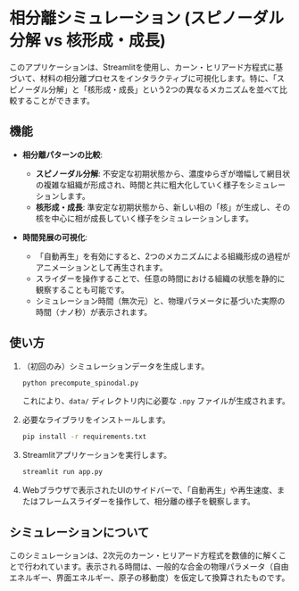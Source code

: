 # 相分離シミュレーション (スピノーダル分解 vs 核形成・成長)

このアプリケーションは、Streamlitを使用し、カーン・ヒリアード方程式に基づいて、材料の相分離プロセスをインタラクティブに可視化します。特に、「スピノーダル分解」と「核形成・成長」という2つの異なるメカニズムを並べて比較することができます。

## 機能

- **相分離パターンの比較**:
  - **スピノーダル分解**: 不安定な初期状態から、濃度ゆらぎが増幅して網目状の複雑な組織が形成され、時間と共に粗大化していく様子をシミュレーションします。
  - **核形成・成長**: 準安定な初期状態から、新しい相の「核」が生成し、その核を中心に相が成長していく様子をシミュレーションします。

- **時間発展の可視化**:
  - 「自動再生」を有効にすると、2つのメカニズムによる組織形成の過程がアニメーションとして再生されます。
  - スライダーを操作することで、任意の時間における組織の状態を静的に観察することも可能です。
  - シミュレーション時間（無次元）と、物理パラメータに基づいた実際の時間（ナノ秒）が表示されます。

## 使い方

1.  （初回のみ）シミュレーションデータを生成します。
    ```bash
    python precompute_spinodal.py
    ```
    これにより、`data/` ディレクトリ内に必要な `.npy` ファイルが生成されます。

2.  必要なライブラリをインストールします。
    ```bash
    pip install -r requirements.txt
    ```

3.  Streamlitアプリケーションを実行します。
    ```bash
    streamlit run app.py
    ```

4.  Webブラウザで表示されたUIのサイドバーで、「自動再生」や再生速度、またはフレームスライダーを操作して、相分離の様子を観察します。

## シミュレーションについて

このシミュレーションは、2次元のカーン・ヒリアード方程式を数値的に解くことで行われています。表示される時間は、一般的な合金の物理パラメータ（自由エネルギー、界面エネルギー、原子の移動度）を仮定して換算されたものです。
